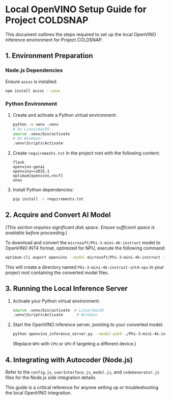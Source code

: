 # Local OpenVINO Setup Guide for Project COLDSNAP

This document outlines the steps required to set up the local OpenVINO inference environment for Project COLDSNAP.

## 1. Environment Preparation

### Node.js Dependencies
Ensure `axios` is installed:
```bash
npm install axios --save
```

### Python Environment
1. Create and activate a Python virtual environment:
   ```bash
   python -m venv .venv
   # On Linux/macOS:
   source .venv/bin/activate
   # On Windows:
   .venv\Scripts\Activate
   ```
2. Create `requirements.txt` in the project root with the following content:
   ```
   flask
   openvino-genai
   openvino>=2025.1
   optimum[openvino,nncf]
   onnx
   ```
3. Install Python dependencies:
   ```bash
   pip install -r requirements.txt
   ```

## 2. Acquire and Convert AI Model

*(This section requires significant disk space. Ensure sufficient space is available before proceeding.)*

To download and convert the `microsoft/Phi-3-mini-4k-instruct` model to OpenVINO INT4 format, optimized for NPU, execute the following command:
```bash
optimum-cli export openvino --model microsoft/Phi-3-mini-4k-instruct --weight-format int4 --sym --ratio 1.0 --group-size 128 Phi-3-mini-4k-instruct-int4-npu
```
This will create a directory named `Phi-3-mini-4k-instruct-int4-npu` in your project root containing the converted model files.

## 3. Running the Local Inference Server

1. Activate your Python virtual environment:
   ```bash
   source .venv/bin/activate  # Linux/macOS
   .venv\Scripts\Activate      # Windows
   ```
2. Start the OpenVINO inference server, pointing to your converted model:
   ```bash
   python openvino_inference_server.py --model-path ./Phi-3-mini-4k-instruct-int4-npu --device NPU
   ```
   (Replace `NPU` with `CPU` or `GPU` if targeting a different device.)

## 4. Integrating with Autocoder (Node.js)

Refer to the `config.js`, `userInterface.js`, `model.js`, and `codeGenerator.js` files for the Node.js side integration details.

This guide is a critical reference for anyone setting up or troubleshooting the local OpenVINO integration.
